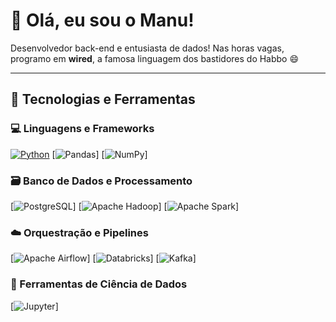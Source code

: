 # 👋 Olá, eu sou o Manu!

Desenvolvedor back-end e entusiasta de dados!
Nas horas vagas, programo em **wired**, a famosa linguagem dos bastidores do Habbo 😄

---

## 🧠 Tecnologias e Ferramentas

### 💻 Linguagens e Frameworks

[![Python](https://img.shields.io/badge/-Python-05122A?style=flat\&logo=python)](https://www.python.org/)
\[![Pandas](https://img.shields.io/badge/-Pandas-150458?style=flat\&logo=pandas)]
\[![NumPy](https://img.shields.io/badge/-NumPy-013243?style=flat\&logo=numpy)]

### 🗃️ Banco de Dados e Processamento

\[![PostgreSQL](https://img.shields.io/badge/-PostgreSQL-336791?style=flat\&logo=postgresql)]
\[![Apache Hadoop](https://img.shields.io/badge/-Hadoop-66ccff?style=flat\&logo=apachehadoop)]
\[![Apache Spark](https://img.shields.io/badge/-Spark-FDEE21?style=flat\&logo=apachespark)]

### ☁️ Orquestração e Pipelines

\[![Apache Airflow](https://img.shields.io/badge/-Airflow-017CEE?style=flat\&logo=apacheairflow)]
\[![Databricks](https://img.shields.io/badge/-Databricks-E87722?style=flat\&logo=databricks)]
\[![Kafka](https://img.shields.io/badge/-Kafka-231F20?style=flat\&logo=apachekafka)]

### 📒 Ferramentas de Ciência de Dados

\[![Jupyter](https://img.shields.io/badge/-Jupyter-F37626?style=flat\&logo=jupyter)]

